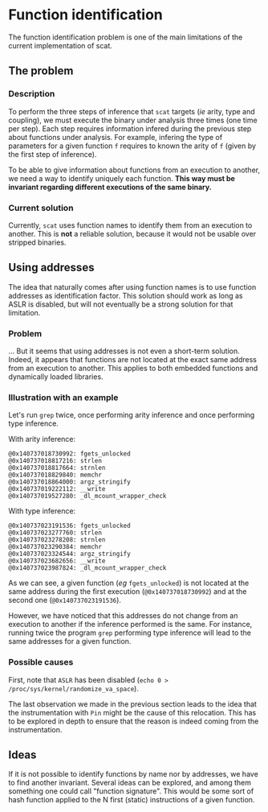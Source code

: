 
# Function identification

The function identification problem is one of the main limitations of the current implementation of scat.

## The problem

### Description

To perform the three steps of inference that `scat` targets (*ie* arity, type and coupling), we must execute
the binary under analysis three times (one time per step).
Each step requires information infered during the previous step about functions under analysis. For example,
infering the type of parameters for a given function `f` requires to known the arity of `f` (given by the first
step of inference).  

To be able to give information about functions from an execution to another, we need a way to identify uniquely each
function. **This way must be invariant regarding different executions of the same binary.**

### Current solution
Currently, `scat` uses function names to identify them from an execution to another. This is **not** a reliable solution, 
because it would not be usable over stripped binaries. 

## Using addresses

The idea that naturally comes after using function names is to use function addresses
as identification factor. This solution should work as long as ASLR is disabled, 
but will not eventually be a strong solution for that limitation. 


### Problem
... But it seems that using addresses is not even a short-term solution. Indeed, 
it appears that functions are not located at the exact same address from an
execution to another. This applies to both embedded functions and dynamically loaded libraries.


### Illustration with an example

Let's run `grep` twice, once performing arity inference and once performing type inference.

With arity inference:
```
@0x140737018730992: fgets_unlocked
@0x140737018817216: strlen
@0x140737018817664: strnlen
@0x140737018829840: memchr
@0x140737018864000: argz_stringify
@0x140737019222112: __write
@0x140737019527280: _dl_mcount_wrapper_check
```

With type inference:
```
@0x140737023191536: fgets_unlocked
@0x140737023277760: strlen
@0x140737023278208: strnlen
@0x140737023290384: memchr
@0x140737023324544: argz_stringify
@0x140737023682656: __write
@0x140737023987824: _dl_mcount_wrapper_check
```

As we can see, a given function (*eg* `fgets_unlocked`) is not located at the same address during the first execution (`@0x140737018730992`) and at the second one (`@0x140737023191536`).

However, we have noticed that this addresses do not change from an execution to 
another if the inference performed is the same. For instance, running twice 
the program `grep` performing type inference will lead to the same addresses for a given function.

### Possible causes
First, note that `ASLR` has been disabled (`echo 0 > /proc/sys/kernel/randomize_va_space`).

The last observation we made in the previous section leads to the idea that the 
instrumentation with `Pin` might be the cause of this relocation. This has to be
explored in depth to ensure that the reason is indeed coming from the instrumentation.

## Ideas
If it is not possible to identify functions by name nor by addresses, we have to find
another invariant. Several ideas can be explored, and among them something one
could call "function signature". This would be some sort of hash function
applied to the N first (static) instructions of a given function.
